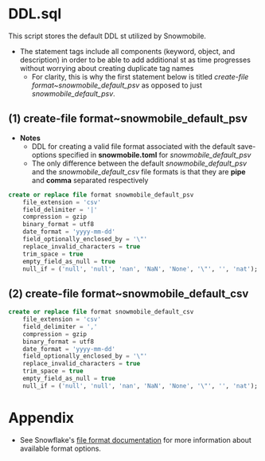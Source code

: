 # DDL.sql

This script stores the default DDL st utilized by Snowmobile.
- The statement tags include all components (keyword, object, and description) in order to be
able to add additional st as time progresses without worrying about creating duplicate tag names
	- For clarity, this is why the first statement below is titled _create-file format~snowmobile_default_psv_ as
opposed to just _snowmobile_default_psv_.

## (1) create-file format~snowmobile_default_psv

- **Notes**
	- DDL for creating a valid file format associated with the default save-options specified in **snowmobile.toml**
for *snowmobile_default_psv*
	- The only difference between the default *snowmobile_default_psv* and the *snowmobile_default_csv* file
formats is that they are **pipe** and **comma** separated respectively

```sql
create or replace file format snowmobile_default_psv
	file_extension = 'csv'
	field_delimiter = '|'
	compression = gzip
	binary_format = utf8
	date_format = 'yyyy-mm-dd'
	field_optionally_enclosed_by = '\"'
	replace_invalid_characters = true
	trim_space = true
	empty_field_as_null = true
	null_if = ('null', 'null', 'nan', 'NaN', 'None', '\"', '', 'nat');
```

## (2) create-file format~snowmobile_default_csv

```sql
create or replace file format snowmobile_default_csv
	file_extension = 'csv'
	field_delimiter = ','
	compression = gzip
	binary_format = utf8
	date_format = 'yyyy-mm-dd'
	field_optionally_enclosed_by = '\"'
	replace_invalid_characters = true
	trim_space = true
	empty_field_as_null = true
	null_if = ('null', 'null', 'nan', 'NaN', 'None', '\"', '', 'nat');
```

# Appendix

- See Snowflake's [file format documentation](https://docs.snowflake.com/en/sql-reference/sql/create-file-format.html)
for more information about available format options.
